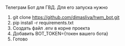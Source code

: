Телеграм Бот для ГВД. Для его запуска нужно

1. git clone https://github.com/dimasliva/hwm_bot.git
2. pip install -r requirements.txt
3. Создать файл .env в корне проекта
4. Добавить BOT_TOKEN={токен вашего бота}
5. Готово
